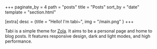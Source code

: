 +++
paginate_by = 4
path = "posts"
title = "Posts"
sort_by = "date"
template = "section.html"

[extra]
desc = {title = "Hello! I'm tabi~", img = "/main.png" }
+++

Tabi is a simple theme for [Zola](https://www.getzola.org/). It aims to be a personal page and home to blog posts. It features responsive design, dark and light modes, and high performance.
